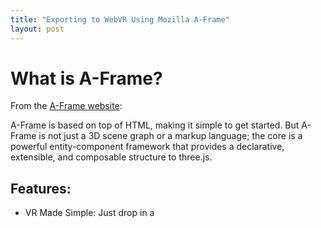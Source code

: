 ```yaml
---
title: "Exporting to WebVR Using Mozilla A-Frame"
layout: post
---
```


# What is A-Frame?
From the [A-Frame website](https://aframe.io/docs/0.7.0/introduction/):

A-Frame is based on top of HTML, making it simple to get started. But A-Frame is not just a 3D scene graph or a markup language; the core is a powerful entity-component framework that provides a declarative, extensible, and composable structure to three.js.


## Features:

* VR Made Simple: Just drop in a <script> tag and <a-scene>. A-Frame will handle 3D boilerplate, VR setup, and default controls. Nothing to install, no build steps.

* Declarative HTML: HTML is easy to read, understand, and copy-and-paste. Being based on top of HTML, A-Frame is accessible to everyone: web developers, VR enthusiasts, artists, designers, educators, makers, kids.

* Cross-Platform VR: Build VR applications for Vive, Rift, Daydream, GearVR, and Cardboard with support for all respective controllers. Don’t have a headset or controllers? No problem! A-Frame still works on standard desktop and smartphones.

* Entity-Component Architecture: A-Frame is a powerful three.js framework, providing a declarative, composable, reusable entity-component structure. HTML is just the tip of the iceberg; developers have unlimited access to JavaScript, DOM APIs, three.js, WebVR, and WebGL.

* Performance: A-Frame is optimized from the ground up for WebVR. While A-Frame uses the DOM, its elements don’t touch the browser layout engine. 3D object updates are all done in memory with little overhead under a single requestAnimationFrame call. For reference, see A-Painter, a Tilt Brush clone built in A-Frame that runs like native (90+ FPS).

* Tool Agnostic: Since the Web was built on the notion of HTML, A-Frame is compatible with most libraries, frameworks, and tools including React, Preact, Vue.js, d3.js, Ember.js, jQuery.

* Visual Inspector: A-Frame provides a handy built-in visual 3D inspector. Open up any A-Frame scene, hit <ctrl> + <alt> + i, and fly around to peek under the hood!


What I personally like about A-Frame is that it really simplifies the process of making WebVR sites. Without A-Frame, you would have to venture into the WebVR land and code scenes using [three.js](https://threejs.org/)or perhaps even just straight up [WebGL](https://developer.mozilla.org/en-US/docs/Web/API/WebGL_API). This might be fine for those who are more well versed in 